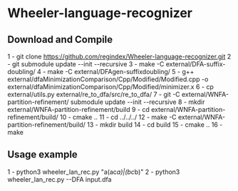 # Wheeler-language-recognizer

## Download and Compile

1 - git clone https://github.com/regindex/Wheeler-language-recognizer.git
2 - git submodule update --init --recursive
3 - make -C external/DFA-suffix-doubling/
4 - make -C external/DFAgen-suffixdoubling/
5 - g++ external/dfaMinimizationComparison/Cpp/Modified/Modified.cpp -o external/dfaMinimizationComparison/Cpp/Modified/minimizer.x
6 - cp external/utils.py external/re_to_dfa/src/re_to_dfa/
7 - git -C external/WNFA-partition-refinement/ submodule update --init --recursive
8 - mkdir external/WNFA-partition-refinement/build
9 - cd external/WNFA-partition-refinement/build/
10 - cmake ..
11 - cd ../../../
12 - make -C external/WNFA-partition-refinement/build/
13 - mkdir build
14 - cd build
15 - cmake ..
16 - make 

## Usage example 

1 - python3 wheeler_lan_rec.py "a(ac*a)|(bc*b)"
2 - python3 wheeler_lan_rec.py --DFA input.dfa 
